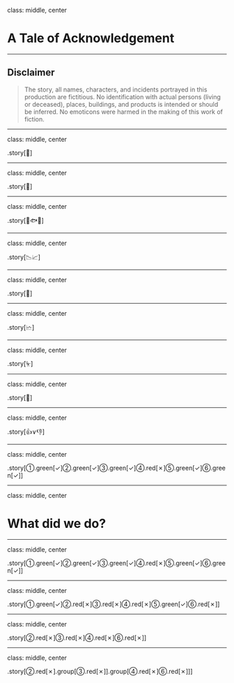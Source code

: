 class: middle, center

# A Tale of Acknowledgement

---

## Disclaimer

> The story, all names, characters, and incidents portrayed in this production are fictitious. No identification with actual persons (living or deceased), places, buildings, and products is intended or should be inferred. No emoticons were harmed in the making of this work of fiction.

---
class: middle, center

.story[&#128105;]

---
class: middle, center

.story[&#127978;]

---
class: middle, center

.story[&#129482;&#128031;&#129387;]

---
class: middle, center

.story[&#128201;&#128200;]

---
class: middle, center

.story[&#129309;]

---
class: middle, center

.story[&#128480;]

---
class: middle, center

.story[&#9191;]

---
class: middle, center

.story[&#129305;]

---
class: middle, center

.story[&#128077;&#8744;&#128078;]

---
class: middle, center

.story[&#9312;.green[&#10003;]&#9313;.green[&#10003;]&#9314;.green[&#10003;]&#9315;.red[&#10007;]&#9316;.green[&#10003;]&#9317;.green[&#10003;]]

---
class: middle, center

# What did we do?

---
class: middle, center

.story[&#9312;.green[&#10003;]&#9313;.green[&#10003;]&#9314;.green[&#10003;]&#9315;.red[&#10007;]&#9316;.green[&#10003;]&#9317;.green[&#10003;]]

---
class: middle, center

.story[&#9312;.green[&#10003;]&#9313;.red[&#10007;]&#9314;.red[&#10007;]&#9315;.red[&#10007;]&#9316;.green[&#10003;]&#9317;.red[&#10007;]]

---
class: middle, center

.story[&#9313;.red[&#10007;]&#9314;.red[&#10007;]&#9315;.red[&#10007;]&#9317;.red[&#10007;]]

---
class: middle, center

.story[&#9313;.red[&#10007;].group[&#9314;.red[&#10007;]].group[&#9315;.red[&#10007;]&#9317;.red[&#10007;]]]
